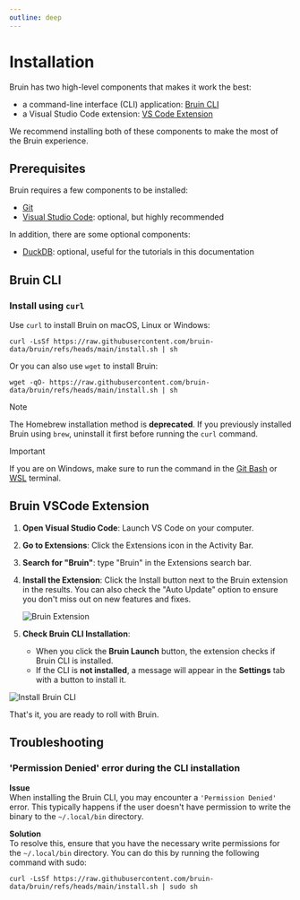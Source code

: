 ```yaml
---
outline: deep
---
```


# Installation
Bruin has two high-level components that makes it work the best:
- a command-line interface (CLI) application: [Bruin CLI](https://github.com/bruin-data/bruin)
- a Visual Studio Code extension: [VS Code Extension](https://marketplace.visualstudio.com/items?itemName=bruin.bruin)

We recommend installing both of these components to make the most of the Bruin experience.

## Prerequisites
Bruin requires a few components to be installed:
- [Git](https://git-scm.com/downloads)
- [Visual Studio Code](https://code.visualstudio.com/download): optional, but highly recommended

In addition, there are some optional components:
- [DuckDB](https://duckdb.org/docs/installation/): optional, useful for the tutorials in this documentation


## Bruin CLI

### Install using `curl`

Use `curl` to install Bruin on macOS, Linux or Windows:

```shell
curl -LsSf https://raw.githubusercontent.com/bruin-data/bruin/refs/heads/main/install.sh | sh
```

Or you can also use `wget` to install Bruin:

```shell
wget -qO- https://raw.githubusercontent.com/bruin-data/bruin/refs/heads/main/install.sh | sh
```

> [!NOTE]
> The Homebrew installation method is **deprecated**. If you previously installed Bruin using `brew`, uninstall it first before running the `curl` command.

> [!IMPORTANT]
> If you are on Windows, make sure to run the command in the [Git Bash](https://git-scm.com/downloads/win) or [WSL](https://learn.microsoft.com/en-us/windows/wsl/install) terminal.


## Bruin VSCode Extension

1. **Open Visual Studio Code**: Launch VS Code on your computer.
2. **Go to Extensions**: Click the Extensions icon in the Activity Bar.
3. **Search for "Bruin"**: type "Bruin" in the Extensions search bar.
4. **Install the Extension**: Click the Install button next to the Bruin extension in the results. You can also check the "Auto Update" option to ensure you don't miss out on new features and fixes.

   ![Bruin Extension](../../public/vscode-extension/bruin-extension.png)

5. **Check Bruin CLI Installation**:
    - When you click the **Bruin Launch** button, the extension checks if Bruin CLI is installed.
   - If the CLI is **not installed**, a message will appear in the **Settings** tab with a button to install it.
    
![Install Bruin CLI](../../public/vscode-extension/install-cli.png)

That's it, you are ready to roll with Bruin.


## Troubleshooting

### 'Permission Denied' error during the CLI installation

**Issue**  
When installing the Bruin CLI, you may encounter a `'Permission Denied'` error. This typically happens if the user doesn't have permission to write the binary to the `~/.local/bin` directory.

**Solution**  
To resolve this, ensure that you have the necessary write permissions for the `~/.local/bin` directory. You can do this by running the following command with sudo:

```shell
curl -LsSf https://raw.githubusercontent.com/bruin-data/bruin/refs/heads/main/install.sh | sudo sh
```
